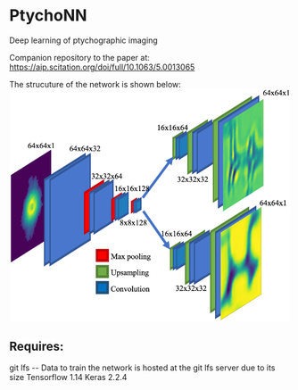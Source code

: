 # PtychoNN
Deep learning of ptychographic imaging

Companion repository to the paper at: https://aip.scitation.org/doi/full/10.1063/5.0013065

The strucuture of the network is shown below:
![alt text](./fig1.png)

## Requires:
git lfs
-- Data to train the network is hosted at the git lfs server due to its size
Tensorflow 1.14
Keras 2.2.4
